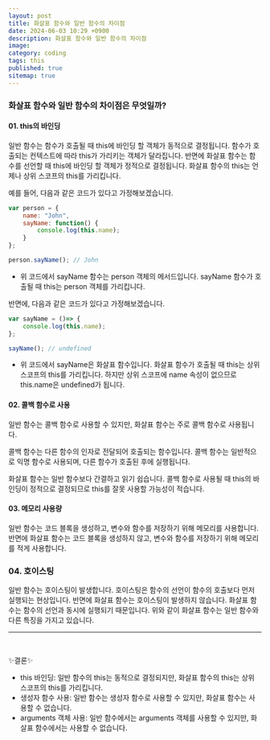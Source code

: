 ```yaml
---
layout: post
title: 화살표 함수와 일반 함수의 차이점
date: 2024-06-03 10:29 +0900
description: 화살표 함수와 일반 함수의 차이점
image: 
category: coding
tags: this
published: true
sitemap: true
---
```


### 화살표 함수와 일반 함수의 차이점은 무엇일까?

#### 01. this의 바인딩

일반 함수는 함수가 호출될 때 this에 바인딩 할 객체가 동적으로 결정됩니다.
함수가 호출되는 컨텍스트에 따라 this가 가리키는 객체가 달라집니다.
반면에 화살표 함수는 함수를 선언할 때 this에 바인딩 할 객체가 정적으로 결정됩니다.
화살표 함수의 this는 언제나 상위 스코프의 this를 가리킵니다.

예를 들어, 다음과 같은 코드가 있다고 가정해보겠습니다.

````javascript
var person = {
    name: "John",
    sayName: function() {
        console.log(this.name);
    }
};

person.sayName(); // John
````

* 위 코드에서 sayName 함수는 person 객체의 메서드입니다.
sayName 함수가 호출될 때 this는 person 객체를 가리킵니다.

반면에, 다음과 같은 코드가 있다고 가정해보겠습니다.

````javascript
var sayName = ()=> {
    console.log(this.name);
};

sayName(); // undefined
````

* 위 코드에서 sayName은 화살표 함수입니다.
화살표 함수가 호출될 때 this는 상위 스코프의 this를 가리킵니다.
하지만 상위 스코프에 name 속성이 없으므로 this.name은 undefined가 됩니다.

#### 02. 콜백 함수로 사용

일반 함수는 콜백 함수로 사용할 수 있지만, 화살표 함수는 주로 콜백 함수로 사용됩니다.

콜백 함수는 다른 함수의 인자로 전달되어 호출되는 함수입니다.
콜백 함수는 일반적으로 익명 함수로 사용되며, 다른 함수가 호출된 후에 실행됩니다.

화살표 함수는 일반 함수보다 간결하고 읽기 쉽습니다.
콜백 함수로 사용될 때 this의 바인딩이 정적으로 결정되므로 this를 잘못 사용할 가능성이 적습니다.

#### 03. 메모리 사용량

일반 함수는 코드 블록을 생성하고, 변수와 함수를 저장하기 위해 메모리를 사용합니다.
반면에 화살표 함수는 코드 블록을 생성하지 않고, 변수와 함수를 저장하기 위해 메모리를 적게 사용합니다.

### 04. 호이스팅

일반 함수는 호이스팅이 발생합니다. 호이스팅은 함수의 선언이 함수의 호출보다 먼저 실행되는 현상입니다.
반면에 화살표 함수는 호이스팅이 발생하지 않습니다. 화살표 함수는 함수의 선언과 동시에 실행되기 때문입니다.
위와 같이 화살표 함수는 일반 함수와 다른 특징을 가지고 있습니다.

----------------------------------------------------

<br/>

✨결론✨
* this 바인딩: 일반 함수의 this는 동적으로 결정되지만, 화살표 함수의 this는 상위 스코프의 this를 가리킵니다.
* 생성자 함수 사용: 일반 함수는 생성자 함수로 사용할 수 있지만, 화살표 함수는 사용할 수 없습니다.
* arguments 객체 사용: 일반 함수에서는 arguments 객체를 사용할 수 있지만, 화살표 함수에서는 사용할 수 없습니다.




